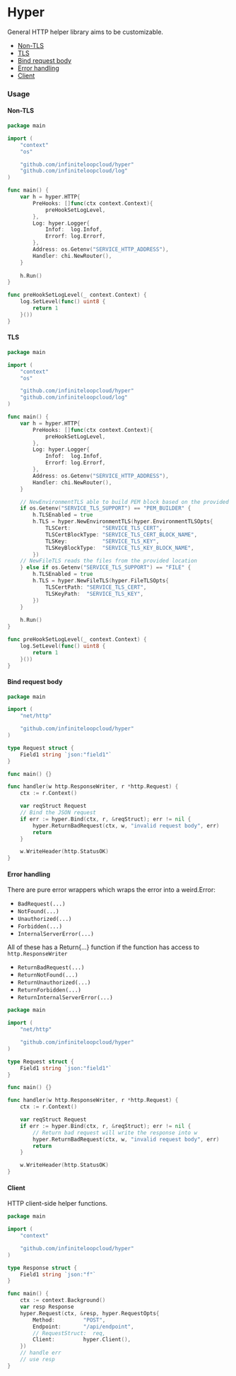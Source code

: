 # Hyper

General HTTP helper library aims to be customizable.

- [Non-TLS](#non-tls)
- [TLS](#tls)
- [Bind request body](#bind-request-body)
- [Error handling](#error-handling)
- [Client](#client)

### Usage

#### Non-TLS

```go
package main

import (
	"context"
	"os"

	"github.com/infiniteloopcloud/hyper"
	"github.com/infiniteloopcloud/log"
)

func main() {
	var h = hyper.HTTP{
		PreHooks: []func(ctx context.Context){
			preHookSetLogLevel,
		},
		Log: hyper.Logger{
			Infof:  log.Infof,
			Errorf: log.Errorf,
		},
		Address: os.Getenv("SERVICE_HTTP_ADDRESS"),
		Handler: chi.NewRouter(),
	}
	
	h.Run()
}

func preHookSetLogLevel(_ context.Context) {
	log.SetLevel(func() uint8 {
		return 1
	}())
}
```

#### TLS

```go
package main

import (
	"context"
	"os"

	"github.com/infiniteloopcloud/hyper"
	"github.com/infiniteloopcloud/log"
)

func main() {
	var h = hyper.HTTP{
		PreHooks: []func(ctx context.Context){
			preHookSetLogLevel,
		},
		Log: hyper.Logger{
			Infof:  log.Infof,
			Errorf: log.Errorf,
		},
		Address: os.Getenv("SERVICE_HTTP_ADDRESS"),
		Handler: chi.NewRouter(),
	}

	// NewEnvironmentTLS able to build PEM block based on the provided information
	if os.Getenv("SERVICE_TLS_SUPPORT") == "PEM_BUILDER" {
		h.TLSEnabled = true
		h.TLS = hyper.NewEnvironmentTLS(hyper.EnvironmentTLSOpts{
			TLSCert:          "SERVICE_TLS_CERT",
			TLSCertBlockType: "SERVICE_TLS_CERT_BLOCK_NAME",
			TLSKey:           "SERVICE_TLS_KEY",
			TLSKeyBlockType:  "SERVICE_TLS_KEY_BLOCK_NAME",
		})
    // NewFileTLS reads the files from the provided location
	} else if os.Getenv("SERVICE_TLS_SUPPORT") == "FILE" {
		h.TLSEnabled = true
		h.TLS = hyper.NewFileTLS(hyper.FileTLSOpts{
			TLSCertPath: "SERVICE_TLS_CERT",
			TLSKeyPath:  "SERVICE_TLS_KEY",
		})
	}
	
	h.Run()
}

func preHookSetLogLevel(_ context.Context) {
	log.SetLevel(func() uint8 {
		return 1
	}())
}
```

#### Bind request body

```go
package main

import (
	"net/http"

	"github.com/infiniteloopcloud/hyper"
)

type Request struct {
	Field1 string `json:"field1"`
}

func main() {}

func handler(w http.ResponseWriter, r *http.Request) {
	ctx := r.Context()

	var reqStruct Request
	// Bind the JSON request
	if err := hyper.Bind(ctx, r, &reqStruct); err != nil {
		hyper.ReturnBadRequest(ctx, w, "invalid request body", err)
		return
	}

	w.WriteHeader(http.StatusOK)
}
```

#### Error handling

There are pure error wrappers which wraps the error into a weird.Error:

- `BadRequest(...)`
- `NotFound(...)`
- `Unauthorized(...)`
- `Forbidden(...)`
- `InternalServerError(...)`

All of these has a Return{...} function if the function has access to `http.ResponseWriter`

- `ReturnBadRequest(...)`
- `ReturnNotFound(...)`
- `ReturnUnauthorized(...)`
- `ReturnForbidden(...)`
- `ReturnInternalServerError(...)`

```go
package main

import (
	"net/http"

	"github.com/infiniteloopcloud/hyper"
)

type Request struct {
	Field1 string `json:"field1"`
}

func main() {}

func handler(w http.ResponseWriter, r *http.Request) {
	ctx := r.Context()

	var reqStruct Request
	if err := hyper.Bind(ctx, r, &reqStruct); err != nil {
		// Return bad request will write the response into w
		hyper.ReturnBadRequest(ctx, w, "invalid request body", err)
		return
	}

	w.WriteHeader(http.StatusOK)
}
```

#### Client

HTTP client-side helper functions.

```go
package main

import (
	"context"

	"github.com/infiniteloopcloud/hyper"
)

type Response struct {
	Field1 string `json:"f"`
}

func main() {
	ctx := context.Background()
	var resp Response
	hyper.Request(ctx, &resp, hyper.RequestOpts{
		Method:         "POST",
		Endpoint:       "/api/endpoint",
		// RequestStruct:  req,
		Client:         hyper.Client(),
	})
	// handle err
	// use resp
}
```